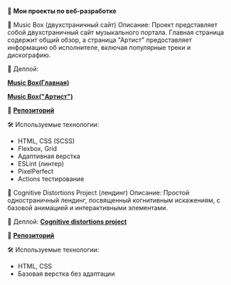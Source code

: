 🚀 **Мои проекты по веб-разработке**

🎵 Music Box (двухстраничный сайт)
Описание:
Проект представляет собой двухстраничный сайт музыкального портала. Главная страница содержит общий обзор, а страница "Артист" предоставляет информацию об исполнителе, включая популярные треки и дискографию.

🔗 Деплой:

<a href="https://exquisite-melomakarona-9f1aec.netlify.app/" rel="nofollow">**Music Box(Главная)**</a>

<a href="https://exquisite-melomakarona-9f1aec.netlify.app/artist" rel="nofollow">**Music Box("Артист")**</a>

📂 <a href="https://github.com/RainRa/layout-designer-project-lvl2" rel="nofollow">**Репозиторий**</a> 

🛠 Используемые технологии:

- HTML, CSS (SCSS)
- Flexbox, Grid
- Адаптивная верстка
- ESLint (линтер)
- PixelPerfect
- Actions тестирование

🧠 Cognitive Distortions Project (лендинг)
Описание:
Простой одностраничный лендинг, посвященный когнитивным искажениям, с базовой анимацией и интерактивными элементами.

🔗 Деплой:
<a href="http://cognitive-distortionsmikmur.surge.sh" rel="nofollow">**Cognitive distortions project**</a> 

📂 <a href="https://github.com/RainRa/frontend-project-lvl1" rel="nofollow">**Репозиторий**</a>

🛠 Используемые технологии:

- HTML, CSS
- Базовая верстка без адаптации


